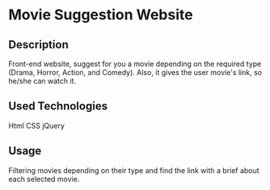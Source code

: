 # Movie Suggestion Website

## Description

Front-end website, suggest for you a movie depending on the required type (Drama, Horror, Action, and Comedy). Also, it gives the user movie's link, so he/she can watch it.

## Used Technologies

Html
CSS
jQuery

## Usage

Filtering movies depending on their type and find the link with a brief about each selected movie.




